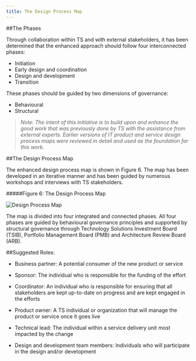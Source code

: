 ```yaml
---
title: The Design Process Map
---
```


##The Phases

Through collaboration within TS and with external stakeholders, it has been determined that the enhanced approach should follow four interconnected phases:

* Initiation
* Early design and coordination
* Design and development
* Transition

These phases should be guided by two dimensions of governance:

* Behavioural
* Structural

> *Note: The intent of this initiative is to build upon and enhance the good work that was previously done by TS with the assistance from external experts. Earlier versions of IT product and service design process maps were reviewed in detail and used as the foundation for this work.*

##The Design Process Map

The enhanced design process map is shown in  Figure 6. The map has been developed in an iterative manner and has been guided by numerous workshops and interviews with TS stakeholders.

#####Figure 6: The Design Process Map

<img src="{{site.baseurl}}/images/ProcessMap.png" alt="Design Process Map">

The map is divided into four integrated and connected phases. All four phases are guided by behavioural governance principles and supported by structural governance through Technology Solutions Investment Board (TSIB), Portfolio Management Board (PMB) and Architecture Review Board (ARB). 

##Suggested Roles:

* Business partner: A potential consumer of the new product or service

* Sponsor: The individual who is responsible for the funding of the effort

* Coordinator: An individual who is responsible for ensuring that all stakeholders are kept up-to-date on progress and are kept engaged in the efforts

* Product owner: A TS individual or organization that will manage the product or service once it goes live

* Technical lead: The individual within a service delivery unit most impacted by the change

* Design and development team members: Individuals who will participate in the design and/or development